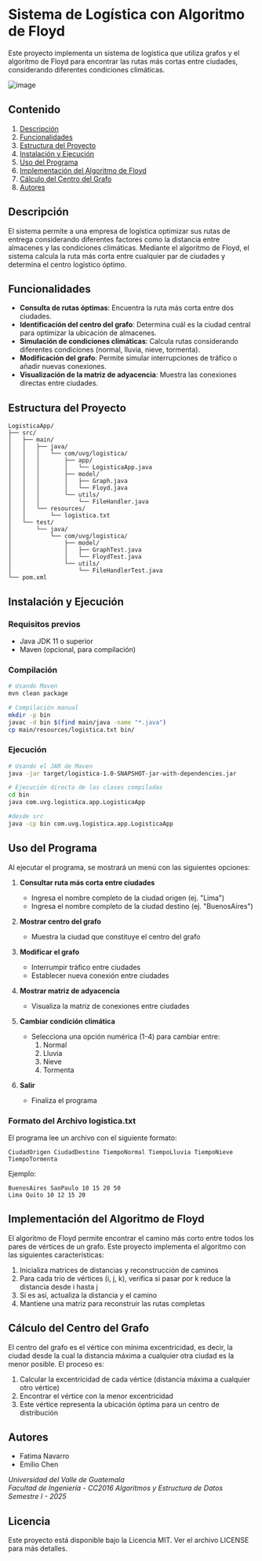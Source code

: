 # Sistema de Logística con Algoritmo de Floyd

Este proyecto implementa un sistema de logística que utiliza grafos y el algoritmo de Floyd para encontrar las rutas más cortas entre ciudades, considerando diferentes condiciones climáticas.

![image](https://github.com/user-attachments/assets/842ae135-7254-44a3-a074-0c4eadde4a10)


## Contenido
1. [Descripción](#descripción)
2. [Funcionalidades](#funcionalidades)
3. [Estructura del Proyecto](#estructura-del-proyecto)
4. [Instalación y Ejecución](#instalación-y-ejecución)
5. [Uso del Programa](#uso-del-programa)
6. [Implementación del Algoritmo de Floyd](#implementación-del-algoritmo-de-floyd)
7. [Cálculo del Centro del Grafo](#cálculo-del-centro-del-grafo)
8. [Autores](#autores)

## Descripción

El sistema permite a una empresa de logística optimizar sus rutas de entrega considerando diferentes factores como la distancia entre almacenes y las condiciones climáticas. Mediante el algoritmo de Floyd, el sistema calcula la ruta más corta entre cualquier par de ciudades y determina el centro logístico óptimo.

## Funcionalidades

- **Consulta de rutas óptimas**: Encuentra la ruta más corta entre dos ciudades.
- **Identificación del centro del grafo**: Determina cuál es la ciudad central para optimizar la ubicación de almacenes.
- **Simulación de condiciones climáticas**: Calcula rutas considerando diferentes condiciones (normal, lluvia, nieve, tormenta).
- **Modificación del grafo**: Permite simular interrupciones de tráfico o añadir nuevas conexiones.
- **Visualización de la matriz de adyacencia**: Muestra las conexiones directas entre ciudades.

## Estructura del Proyecto

```
LogisticaApp/
├── src/
│   ├── main/
│   │   ├── java/
│   │   │   └── com/uvg/logistica/
│   │   │       ├── app/
│   │   │       │   └── LogisticaApp.java
│   │   │       ├── model/
│   │   │       │   ├── Graph.java
│   │   │       │   └── Floyd.java
│   │   │       └── utils/
│   │   │           └── FileHandler.java
│   │   └── resources/
│   │       └── logistica.txt
│   └── test/
│       └── java/
│           └── com/uvg/logistica/
│               ├── model/
│               │   ├── GraphTest.java
│               │   └── FloydTest.java
│               └── utils/
│                   └── FileHandlerTest.java
└── pom.xml
```

## Instalación y Ejecución

### Requisitos previos
- Java JDK 11 o superior
- Maven (opcional, para compilación)

### Compilación
```bash
# Usando Maven
mvn clean package

# Compilación manual
mkdir -p bin
javac -d bin $(find main/java -name "*.java")
cp main/resources/logistica.txt bin/
```

### Ejecución
```bash
# Usando el JAR de Maven
java -jar target/logistica-1.0-SNAPSHOT-jar-with-dependencies.jar

# Ejecución directa de las clases compiladas
cd bin
java com.uvg.logistica.app.LogisticaApp

#desde src
java -cp bin com.uvg.logistica.app.LogisticaApp
```

## Uso del Programa

Al ejecutar el programa, se mostrará un menú con las siguientes opciones:

1. **Consultar ruta más corta entre ciudades**
   - Ingresa el nombre completo de la ciudad origen (ej. "Lima")
   - Ingresa el nombre completo de la ciudad destino (ej. "BuenosAires")

2. **Mostrar centro del grafo**
   - Muestra la ciudad que constituye el centro del grafo

3. **Modificar el grafo**
   - Interrumpir tráfico entre ciudades
   - Establecer nueva conexión entre ciudades

4. **Mostrar matriz de adyacencia**
   - Visualiza la matriz de conexiones entre ciudades

5. **Cambiar condición climática**
   - Selecciona una opción numérica (1-4) para cambiar entre:
     1. Normal
     2. Lluvia
     3. Nieve
     4. Tormenta

6. **Salir**
   - Finaliza el programa

### Formato del Archivo logistica.txt

El programa lee un archivo con el siguiente formato:
```
CiudadOrigen CiudadDestino TiempoNormal TiempoLluvia TiempoNieve TiempoTormenta
```

Ejemplo:
```
BuenosAires SaoPaulo 10 15 20 50
Lima Quito 10 12 15 20
```

## Implementación del Algoritmo de Floyd

El algoritmo de Floyd permite encontrar el camino más corto entre todos los pares de vértices de un grafo. Este proyecto implementa el algoritmo con las siguientes características:

1. Inicializa matrices de distancias y reconstrucción de caminos
2. Para cada trio de vértices (i, j, k), verifica si pasar por k reduce la distancia desde i hasta j
3. Si es así, actualiza la distancia y el camino
4. Mantiene una matriz para reconstruir las rutas completas

## Cálculo del Centro del Grafo

El centro del grafo es el vértice con mínima excentricidad, es decir, la ciudad desde la cual la distancia máxima a cualquier otra ciudad es la menor posible. El proceso es:

1. Calcular la excentricidad de cada vértice (distancia máxima a cualquier otro vértice)
2. Encontrar el vértice con la menor excentricidad
3. Este vértice representa la ubicación óptima para un centro de distribución

## Autores

- Fatima Navarro
- Emilio Chen

*Universidad del Valle de Guatemala*  
*Facultad de Ingeniería - CC2016 Algoritmos y Estructura de Datos*  
*Semestre I - 2025*

## Licencia

Este proyecto está disponible bajo la Licencia MIT. Ver el archivo LICENSE para más detalles.
